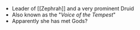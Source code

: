 - Leader of [[Zephrah]] and a very prominent Druid
- Also known as the "*Voice of the Tempest*"
- Apparently she has met Gods?
